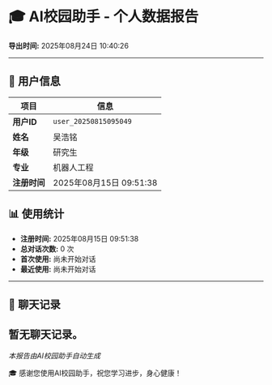 # 🎓 AI校园助手 - 个人数据报告

**导出时间:** 2025年08月24日 10:40:26

---

## 👤 用户信息

| 项目 | 信息 |
|------|------|
| **用户ID** | `user_20250815095049` |
| **姓名** | 吴浩铭 |
| **年级** | 研究生 |
| **专业** | 机器人工程 |
| **注册时间** | 2025年08月15日 09:51:38 |

## 📊 使用统计

- **注册时间:** 2025年08月15日 09:51:38
- **总对话次数:** 0 次
- **首次使用:** 尚未开始对话
- **最近使用:** 尚未开始对话

---

## 💬 聊天记录

暂无聊天记录。
---

*本报告由AI校园助手自动生成*

🎓 感谢您使用AI校园助手，祝您学习进步，身心健康！
